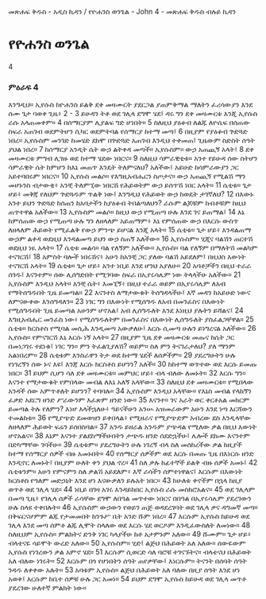 ﻿
መጽሐፍ ቅዱስ - አዲስ ኪዳን / የዮሐንስ ወንጌል - John 4 - መጽሐፍ ቅዱስ ብሉይ ኪዳን
# የዮሐንስ ወንጌል
4
### ምዕራፍ 4
 እንግዲህ። ኢየሱስ ከዮሐንስ ይልቅ ደቀ መዛሙርት ያደርጋል ያጠምቅማል ማለትን ፈሪሳውያን እንደ ሰሙ ጌታ ባወቀ ጊዜ፥
2 -
3  ይሁዳን ትቶ ወደ ገሊላ ደግሞ ሄደ፤ ዳሩ ግን ደቀ መዛሙርቱ እንጂ ኢየሱስ ራሱ አላጠመቀም።
4  በሰማርያም ሊያልፍ ግድ ሆነበት።
5  ስለዚህ ያዕቆብ ለልጁ ለዮሴፍ በሰጠው ስፍራ አጠገብ ወደምትሆን ሲካር ወደምትባል የሰማርያ ከተማ መጣ፤
6  በዚያም የያዕቆብ ጕድጓድ ነበረ። ኢየሱስም መንገድ ከመሄድ ደክሞ በጕድጓድ አጠገብ እንዲህ ተቀመጠ፤ ጊዜውም ስድስት ሰዓት ያህል ነበረ።
7  ከሰማርያ አንዲት ሴት ውኃ ልትቀዳ መጣች። ኢየሱስም። ውኃ አጠጪኝ አላት፤
8  ደቀ መዛሙርቱ ምግብ ሊገዙ ወደ ከተማ ሄደው ነበርና።
9  ስለዚህ ሳምራዊቲቱ። አንተ የይሁዳ ሰው ስትሆን ሳምራዊት ሴት ከምሆን ከእኔ መጠጥ እንዴት ትለምናለህ? አለችው፤ አይሁድ ከሳምራውያን ጋር አይተባበሩም ነበርና።
10  ኢየሱስ መልሶ። የእግዚአብሔርን ስጦታና። ውኃ አጠጪኝ የሚልሽ ማን መሆኑንስ ብታውቂ፥ አንቺ ትለምኚው ነበርሽ የሕይወትም ውኃ ይሰጥሽ ነበር አላት።
11  ሴቲቱ። ጌታ ሆይ፥ መቅጃ የለህም ጕድጓዱም ጥልቅ ነው፤ እንግዲህ የሕይወት ውኃ ከወዴት ታገኛለህ?
12  በእውኑ አንተ ይህን ጕድጓድ ከሰጠን ከአባታችን ከያዕቆብ ትበልጣለህን? ራሱም ልጆቹም ከብቶቹም ከዚህ ጠጥተዋል አለችው።
13  ኢየሱስም መልሶ። ከዚህ ውኃ የሚጠጣ ሁሉ እንደ ገና ይጠማል፤
14  እኔ ከምሰጠው ውኃ የሚጠጣ ሁሉ ግን ለዘላለም አይጠማም፥ እኔ የምሰጠው ውኃ በእርሱ ውስጥ ለዘላለም ሕይወት የሚፈልቅ የውኃ ምንጭ ይሆናል እንጂ አላት።
15  ሴቲቱ። ጌታ ሆይ፥ እንዳልጠማ ውኃም ልቀዳ ወደዚህ እንዳልመጣ ይህን ውኃ ስጠኝ አለችው።
16  ኢየሱስም። ሂጂና ባልሽን ጠርተሽ ወደዚህ ነዪ አላት።
17  ሴቲቱ መልሳ። ባል የለኝም አለችው። ኢየሱስ። ባል የለኝም በማለትሽ መልካም ተናገርሽ፤
18  አምስት ባሎች ነበሩሽና፥ አሁን ከአንቺ ጋር ያለው ባልሽ አይደለም፤ በዚህስ እውነት ተናገርሽ አላት።
19  ሴቲቱ። ጌታ ሆይ፥ አንተ ነቢይ እንደ ሆንህ አያለሁ።
20  አባቶቻችን በዚህ ተራራ ሰገዱ፤ እናንተም። ሰው ሊሰግድበት የሚገባው ስፍራ በኢየሩሳሌም ነው ትላላችሁ አለችው።
21  ኢየሱስም እንዲህ አላት። አንቺ ሴት፥ እመኚኝ፥ በዚህ ተራራ ወይም በኢየሩሳሌም ለአብ የማትሰግዱበት ጊዜ ይመጣል።
22  እናንተስ ለማታውቁት ትሰግዳላችሁ፤ እኛ መዳን ከአይሁድ ነውና ለምናውቀው እንሰግዳለን።
23  ነገር ግን በእውነት የሚሰግዱ ለአብ በመንፈስና በእውነት የሚሰግዱበት ጊዜ ይመጣል አሁንም ሆኖአል፤ አብ ሊሰግዱለት እንደ እነዚህ ያሉትን ይሻልና፤
24  እግዚአብሔር መንፈስ ነው፥ የሚሰግዱለትም በመንፈስና በእውነት ሊሰግዱለት ያስፈልጋቸዋል።
25  ሴቲቱ። ክርስቶስ የሚባል መሲሕ እንዲመጣ አውቃለሁ፤ እርሱ ሲመጣ ሁሉን ይነግረናል አለችው።
26  ኢየሱስ። የምናገርሽ እኔ እርሱ ነኝ አላት።
27  በዚያም ጊዜ ደቀ መዛሙርቱ መጡና ከሴት ጋር በመነጋገሩ ተደነቁ፤ ነገር ግን። ምን ትፈልጊያለሽ? ወይም። ስለ ምን ትናገራታለህ? ያለ ማንም አልነበረም።
28  ሴቲቱም እንስራዋን ትታ ወደ ከተማ ሄደች ለሰዎችም።
29  ያደረግሁትን ሁሉ የነገረኝን ሰው ኑና እዩ፤ እንጃ እርሱ ክርስቶስ ይሆንን? አለች።
30  ከከተማ ወጥተው ወደ እርሱ ይመጡ ነበር።
31  ይህም ሲሆን ሳለ ደቀ መዛሙርቱ። መምህር ሆይ፥ ብላ ብለው ለመኑት።
32  እርሱ ግን። እናንተ የማታውቁት የምበላው መብል ለእኔ አለኝ አላቸው።
33  ስለዚህ ደቀ መዛሙርቱ። የሚበላው አንዳች ሰው አምጥቶለት ይሆንን? ተባባሉ።
34  ኢየሱስም እንዲህ አላቸው። የእኔስ መብል የላከኝን ፈቃድ አደርግ ዘንድ ሥራውንም እፈጽም ዘንድ ነው።
35  እናንተ። ገና አራት ወር ቀርቶአል መከርም ይመጣል ትሉ የለምን? እነሆ እላችኋለሁ፥ ዓይናችሁን አንሡ አዝመራውም አሁን እንደ ነጣ እርሻውን ተመልከቱ።
36  የሚያጭድ ደመወዝን ይቀበላል፥ የሚዘራና የሚያጭድም አብረው ደስ እንዲላቸው ለዘላለም ሕይወት ፍሬን ይሰበስባል።
37  አንዱ ይዘራል አንዱም ያጭዳል የሚለው ቃል በዚህ እውነት ሆኖአልና።
38  እኔም እናንተ ያልደከማችሁበትን ታጭዱ ዘንድ ሰደድኋችሁ፤ ሌሎች ደከሙ እናንተም በድካማቸው ገባችሁ።
39  ሴቲቱም። ያደረግሁትን ሁሉ ነገረኝ ብላ ስለ መሰከረችው ቃል ከዚያች ከተማ የሰማርያ ሰዎች ብዙ አመኑበት።
40  የሰማርያ ሰዎችም ወደ እርሱ በመጡ ጊዜ በእነርሱ ዘንድ እንዲኖር ለመኑት፤ በዚያም ሁለት ቀን ያህል ኖረ።
41  ስለ ቃሉ ከፊተኞች ይልቅ ብዙ ሰዎች አመኑ፤
42  ሴቲቱንም። አሁን የምናምን ስለ ቃልሽ አይደለም፥ እኛ ራሳችን ሰምተነዋልና፤ እርሱም በእውነት ክርስቶስ የዓለም መድኃኒት እንደ ሆነ እናውቃለን ይሉአት ነበር።
43  ከሁለቱ ቀኖችም በኋላ ከዚያ ወጥቶ ወደ ገሊላ ሄደ።
44  ነቢይ በገዛ አገሩ እንዳይከበር ኢየሱስ ራሱ መስክሮአልና።
45  ወደ ገሊላም በመጣ ጊዜ፥ የገሊላ ሰዎች ራሳቸው ደግሞ ለበዓል መጥተው ነበርና በበዓል በኢየሩሳሌም ያደረገውን ሁሉ ስላዩ ተቀበሉት።
46  ኢየሱስም ውኃውን የወይን ጠጅ ወዳደረገባት ወደ ገሊላ ቃና ዳግመኛ መጣ። በቅፍርናሆምም ልጁ የታመመበት ከንጉሥ ቤት አንድ ሹም ነበረ።
47  እርሱም ኢየሱስ ከይሁዳ ወደ ገሊላ እንደ መጣ ሰምቶ ልጁ ሊሞት ስላለው ወደ እርሱ ሄደ ወርዶም እንዲፈውስለት ለመነው።
48  ስለዚህም ኢየሱስ። ምልክትና ድንቅ ነገር ካላያችሁ ከቶ አታምኑም አለው።
49  ሹሙም። ጌታ ሆይ፥ ብላቴናዬ ሳይሞት ውረድ አለው።
50  ኢየሱስም። ሂድ፤ ልጅህ በሕይወት አለ አለው። ሰውዬውም ኢየሱስ የነገረውን ቃል አምኖ ሄደ።
51  እርሱም ሲወርድ ሳለ ባሮቹ ተገናኙትና። ብላቴናህ በሕይወት አለ ብለው ነገሩት።
52  እርሱም በጎ የሆነበትን ሰዓት ጠየቃቸው፤ እነርሱም። ትናንት በሰባት ሰዓት ንዳዱ ለቀቀው አሉት።
53  አባቱም ኢየሱስ። ልጅህ በሕይወት አለ ባለው በዚያ ሰዓት እንደ ሆነ አወቀ፤ እርሱም ከቤተ ሰዎቹ ሁሉ ጋር አመነ።
54  ይህም ደግሞ ኢየሱስ ከይሁዳ ወደ ገሊላ መጥቶ ያደረገው ሁለተኛ ምልክት ነው። 

